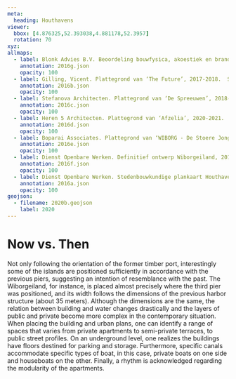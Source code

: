 ```yaml
---
meta:
  heading: Houthavens
viewer:
  bbox: [4.876325,52.393038,4.881178,52.3957]
  rotation: 70
xyz:
allmaps:
  - label: Blonk Advies B.V. Beoordeling bouwfysica, akoestiek en brandveiligheid Houthaven Wiborgeiland 1B te Amsterdam, 2016. Scale none.
    annotation: 2016g.json
    opacity: 100
  - label: Gilling, Vicent. Plattegrond van ‘The Future’, 2017-2018.  Scale none. Gemeente Amsterdam. 
    annotation: 2016b.json
    opacity: 100
  - label: Stefanova Architecten. Plattegrond van ‘De Spreeuwen’, 2018-2019.  Scale none. Gemeente Amsterdam. 
    annotation: 2016c.json
    opacity: 100
  - label: Heren 5 Architecten. Plattegrond van ‘Afzelia’, 2020-2021.  Scale none. Gemeente Amsterdam. 
    annotation: 2016d.json
    opacity: 100
  - label: Boparai Associates. Plattegrond van ‘WIBORG - De Stoere Jongens’, 2020-2021.  Scale none. Gemeente Amsterdam. 
    annotation: 2016e.json
    opacity: 100
  - label: Dienst Openbare Werken. Definitief ontwerp Wiborgeiland, 2018  Scale 1:200. Gemeente Amsterdam.
    annotation: 2016f.json
    opacity: 100
  - label: Dienst Openbare Werken. Stedenbouwkundige plankaart Houthaven in 2016. Scale 1:1000. Gemeente Amsterdam.
    annotation: 2016a.json
    opacity: 100
geojson:
  - filename: 2020b.geojson
    label: 2020
---
```

# Now vs. Then
Not only following the orientation of the former timber port, interestingly some of the islands are positioned sufficiently in accordance with the previous piers, suggesting an intention of resemblance with the past. The Wiborgeiland, for instance, is placed almost precisely where the third pier was positioned, and its width follows the dimensions of the previous harbor structure (about 35 meters). Although the dimensions are the same, the relation between building and water changes drastically and the layers of public and private become more complex in the contemporary situation. When placing the building and urban plans, one can identify a range of spaces that varies from private apartments to semi-private terraces, to public street profiles. On an underground level, one realizes the buildings have floors destined for parking and storage. Furthermore, specific canals accommodate specific types of boat, in this case, private boats on one side and houseboats on the other. Finally, a rhythm is acknowledged regarding the modularity of the apartments.
